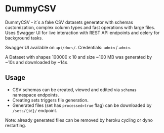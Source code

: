 # DummyCSV

DummyCSV - it`s a fake CSV datasets generator with schemas customization, complex column types 
and fast operations with large files. Uses Swagger UI for live interaction with REST API endpoints
and celery for background tasks.

Swagger UI available on `api/docs/`. Credentials: `admin` / `admin`.

A Dataset with shapes 100000 x 10 and size ~100 MB was generated by ~10s and downloaded by ~14s. 

## Usage

* CSV schemas can be created, viewed and edited via `schemas` namespace endpoints.
* Creating sets triggers file generation.
* Generated files (set has `processed=true` flag) can be downloaded by `/sets/{id}/` endpoint.

Note: already generated files can be removed by heroku cycling or dyno restarting.

